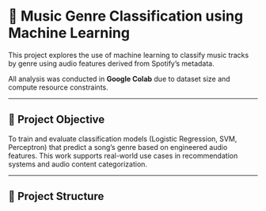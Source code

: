 # 🎵 Music Genre Classification using Machine Learning

This project explores the use of machine learning to classify music tracks by genre using audio features derived from Spotify’s metadata.

All analysis was conducted in **Google Colab** due to dataset size and compute resource constraints.

---

## 🎯 Project Objective

To train and evaluate classification models (Logistic Regression, SVM, Perceptron) that predict a song’s genre based on engineered audio features. This work supports real-world use cases in recommendation systems and audio content categorization.

---

## 📁 Project Structure
